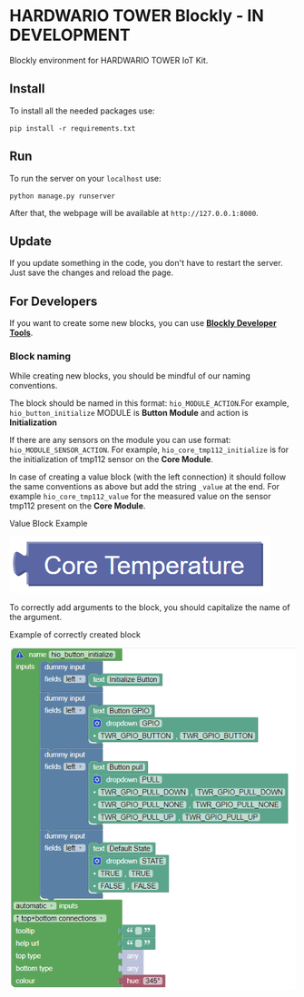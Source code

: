# HARDWARIO TOWER Blockly - IN DEVELOPMENT

Blockly environment for HARDWARIO TOWER IoT Kit.

## Install

To install all the needed packages use:

```
pip install -r requirements.txt
```

## Run

To run the server on your `localhost` use:

```
python manage.py runserver
```

After that, the webpage will be available at `http://127.0.0.1:8000`.

## Update

If you update something in the code, you don't have to restart the server. Just save the changes and reload the page.

## For Developers

If you want to create some new blocks, you can use [**Blockly Developer Tools**](https://blockly-demo.appspot.com/static/demos/blockfactory/index.html#).

### Block naming

While creating new blocks, you should be mindful of our naming conventions.

The block should be named in this format: `hio_MODULE_ACTION`.For example, `hio_button_initialize` MODULE is **Button Module** and action is **Initialization**

If there are any sensors on the module you can use format: `hio_MODULE_SENSOR_ACTION`. For example, `hio_core_tmp112_initialize` is for the initialization of tmp112 sensor on the **Core Module**.

In case of creating a value block (with the left connection) it should follow the same conventions as above but add the string `_value` at the end. For example `hio_core_tmp112_value` for the measured value on the sensor tmp112 present on the **Core Module**. 

Value Block Example

![Value Block Example](images/core_temperature_value_block.png)

To correctly add arguments to the block, you should capitalize the name of the argument.

Example of correctly created block

![Correctly Created Block](images/correctly_created_block.png)